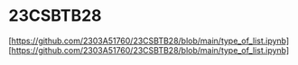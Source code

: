 # 23CSBTB28
[https://github.com/2303A51760/23CSBTB28/blob/main/type_of_list.ipynb]
[https://github.com/2303A51760/23CSBTB28/blob/main/type_of_list.ipynb]

